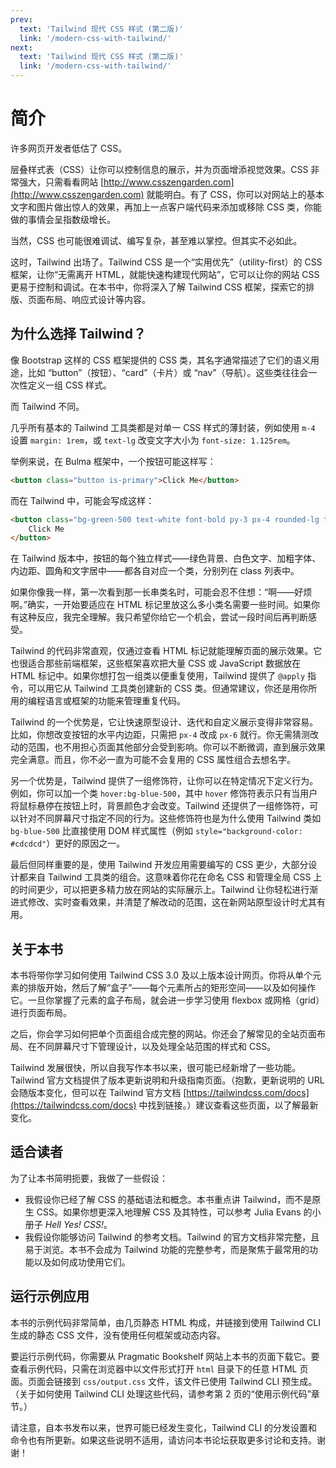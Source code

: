 ```yaml
---
prev:
  text: 'Tailwind 现代 CSS 样式 (第二版)'
  link: '/modern-css-with-tailwind/'
next:
  text: 'Tailwind 现代 CSS 样式 (第二版)'
  link: '/modern-css-with-tailwind/'
---
```


# 简介

许多网页开发者低估了 CSS。

层叠样式表（CSS）让你可以控制信息的展示，并为页面增添视觉效果。CSS 非常强大，只需看看网站 [http://www.csszengarden.com](http://www.csszengarden.com) 就能明白。有了 CSS，你可以对网站上的基本文字和图片做出惊人的效果，再加上一点客户端代码来添加或移除 CSS 类，你能做的事情会呈指数级增长。

当然，CSS 也可能很难调试、编写复杂，甚至难以掌控。但其实不必如此。

这时，Tailwind 出场了。Tailwind CSS 是一个“实用优先”（utility-first）的 CSS 框架，让你“无需离开 HTML，就能快速构建现代网站”，它可以让你的网站 CSS 更易于控制和调试。在本书中，你将深入了解 Tailwind CSS 框架，探索它的排版、页面布局、响应式设计等内容。

## 为什么选择 Tailwind？

像 Bootstrap 这样的 CSS 框架提供的 CSS 类，其名字通常描述了它们的语义用途，比如 “button”（按钮）、“card”（卡片）或 “nav”（导航）。这些类往往会一次性定义一组 CSS 样式。

而 Tailwind 不同。

几乎所有基本的 Tailwind 工具类都是对单一 CSS 样式的薄封装，例如使用 `m-4` 设置 `margin: 1rem`，或 `text-lg` 改变文字大小为 `font-size: 1.125rem`。

举例来说，在 Bulma 框架中，一个按钮可能这样写：

```html
<button class="button is-primary">Click Me</button>
```

而在 Tailwind 中，可能会写成这样：

```html
<button class="bg-green-500 text-white font-bold py-3 px-4 rounded-lg text-center">
    Click Me
</button>
```

在 Tailwind 版本中，按钮的每个独立样式——绿色背景、白色文字、加粗字体、内边距、圆角和文字居中——都各自对应一个类，分别列在 class 列表中。


如果你像我一样，第一次看到那一长串类名时，可能会忍不住想：“啊——好烦啊。”确实，一开始要适应在 HTML 标记里放这么多小类名需要一些时间。如果你有这种反应，我完全理解。我只希望你给它一个机会，尝试一段时间后再判断感受。

Tailwind 的代码非常直观，仅通过查看 HTML 标记就能理解页面的展示效果。它也很适合那些前端框架，这些框架喜欢把大量 CSS 或 JavaScript 数据放在 HTML 标记中。如果你想打包一组类以便重复使用，Tailwind 提供了 `@apply` 指令，可以用它从 Tailwind 工具类创建新的 CSS 类。但通常建议，你还是用你所用的编程语言或框架的功能来管理重复代码。

Tailwind 的一个优势是，它让快速原型设计、迭代和自定义展示变得非常容易。比如，你想改变按钮的水平内边距，只需把 `px-4` 改成 `px-6` 就行。你无需猜测改动的范围，也不用担心页面其他部分会受到影响。你可以不断微调，直到展示效果完全满意。而且，你不必一直为可能不会复用的 CSS 属性组合去想名字。

另一个优势是，Tailwind 提供了一组修饰符，让你可以在特定情况下定义行为。例如，你可以加一个类 `hover:bg-blue-500`，其中 `hover` 修饰符表示只有当用户将鼠标悬停在按钮上时，背景颜色才会改变。Tailwind 还提供了一组修饰符，可以针对不同屏幕尺寸指定不同的行为。这些修饰符也是为什么使用 Tailwind 类如 `bg-blue-500` 比直接使用 DOM 样式属性（例如 `style="background-color: #cdcdcd"`）更好的原因之一。

最后但同样重要的是，使用 Tailwind 开发应用需要编写的 CSS 更少，大部分设计都来自 Tailwind 工具类的组合。这意味着你花在命名 CSS 和管理全局 CSS 上的时间更少，可以把更多精力放在网站的实际展示上。Tailwind 让你轻松进行渐进式修改、实时查看效果，并清楚了解改动的范围，这在新网站原型设计时尤其有用。

## 关于本书

本书将带你学习如何使用 Tailwind CSS 3.0 及以上版本设计网页。你将从单个元素的排版开始，然后了解“盒子”——每个元素所占的矩形空间——以及如何操作它。一旦你掌握了元素的盒子布局，就会进一步学习使用 flexbox 或网格（grid）进行页面布局。

之后，你会学习如何把单个页面组合成完整的网站。你还会了解常见的全站页面布局、在不同屏幕尺寸下管理设计，以及处理全站范围的样式和 CSS。

Tailwind 发展很快，所以自我写作本书以来，很可能已经新增了一些功能。Tailwind 官方文档提供了版本更新说明和升级指南页面。（抱歉，更新说明的 URL 会随版本变化，但可以在 Tailwind 官方文档 [https://tailwindcss.com/docs](https://tailwindcss.com/docs) 中找到链接。）建议查看这些页面，以了解最新变化。

## 适合读者

为了让本书简明扼要，我做了一些假设：

* 我假设你已经了解 CSS 的基础语法和概念。本书重点讲 Tailwind，而不是原生 CSS。如果你想更深入地理解 CSS 及其特性，可以参考 Julia Evans 的小册子 *Hell Yes! CSS!*。
* 我假设你能够访问 Tailwind 的参考文档。Tailwind 的官方文档非常完整，且易于浏览。本书不会成为 Tailwind 功能的完整参考，而是聚焦于最常用的功能以及如何成功使用它们。

## 运行示例应用

本书的示例代码非常简单，由几页静态 HTML 构成，并链接到使用 Tailwind CLI 生成的静态 CSS 文件，没有使用任何框架或动态内容。

要运行示例代码，你需要从 Pragmatic Bookshelf 网站上本书的页面下载它。要查看示例代码，只需在浏览器中以文件形式打开 `html` 目录下的任意 HTML 页面。页面会链接到 `css/output.css` 文件，该文件已使用 Tailwind CLI 预生成。（关于如何使用 Tailwind CLI 处理这些代码，请参考第 2 页的“使用示例代码”章节。）

请注意，自本书发布以来，世界可能已经发生变化，Tailwind CLI 的分发设置和命令也有所更新。如果这些说明不适用，请访问本书论坛获取更多讨论和支持。谢谢！